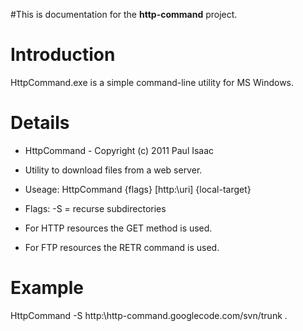 #This is documentation for the **http-command** project.

# Introduction #

HttpCommand.exe is a simple command-line utility for MS Windows.

# Details #

  * HttpCommand - Copyright (c) 2011 Paul Isaac
  * Utility to download files from a web server.

  * Useage: HttpCommand {flags} [http:\\uri] {local-target}
  * Flags: -S = recurse subdirectories

  * For HTTP resources the GET method is used.
  * For FTP resources the RETR command is used.

# Example #

HttpCommand -S http:\\http-command.googlecode.com/svn/trunk .